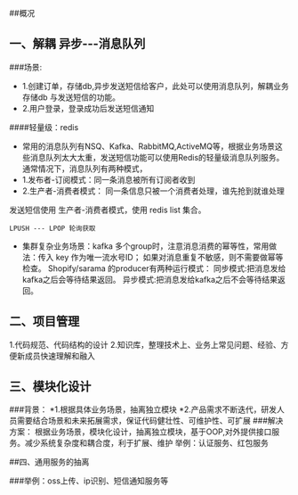 ##概况



## 一、解耦 异步---消息队列

###场景:
* 1.创建订单，存储db,异步发送短信给客户，此处可以使用消息队列，解耦业务存储db 与发送短信的功能。
* 2.用户登录，登录成功后发送短信通知

####轻量级：redis
* 常用的消息队列有NSQ、Kafka、RabbitMQ,ActiveMQ等，根据业务场景这些消息队列太大太重，发送短信功能可以使用Redis的轻量级消息队列服务。 
通常情况下，消息队列有两种模式，
* 1.发布者-订阅模式：同一条消息被所有订阅者收到
* 2.生产者-消费者模式： 同一条信息只被一个消费者处理，谁先抢到就谁处理
  
发送短信使用 生产者-消费者模式，使用 redis list 集合。

~~~
LPUSH --- LPOP 轮询获取
~~~

* 集群复杂业务场景：kafka
 多个group时，注意消息消费的幂等性，常用做法：传入 key 作为唯一流水号ID；
 如果对消息重复不敏感，则不需要做幂等检查。
Shopify/sarama 的producer有两种运行模式：
同步模式:把消息发给kafka之后会等待结果返回。
异步模式:把消息发给kafka之后不会等待结果返回。

## 二、项目管理

1.代码规范、代码结构的设计
2.知识库，整理技术上、业务上常见问题、经验、方便新成员快速理解和融入


## 三、模块化设计

###背景：
*1.根据具体业务场景，抽离独立模块
*2.产品需求不断迭代，研发人员需要结合场景和未来拓展需求，保证代码健壮性、可维护性、可扩展
###解决方案：
根据业务场景，模块化设计，抽离独立模块，基于OOP,对外提供接口服务。减少系统复杂度和耦合度，利于扩展、维护
举例：认证服务、红包服务


##四、通用服务的抽离

###举例：oss上传、ip识别、短信通知服务等
